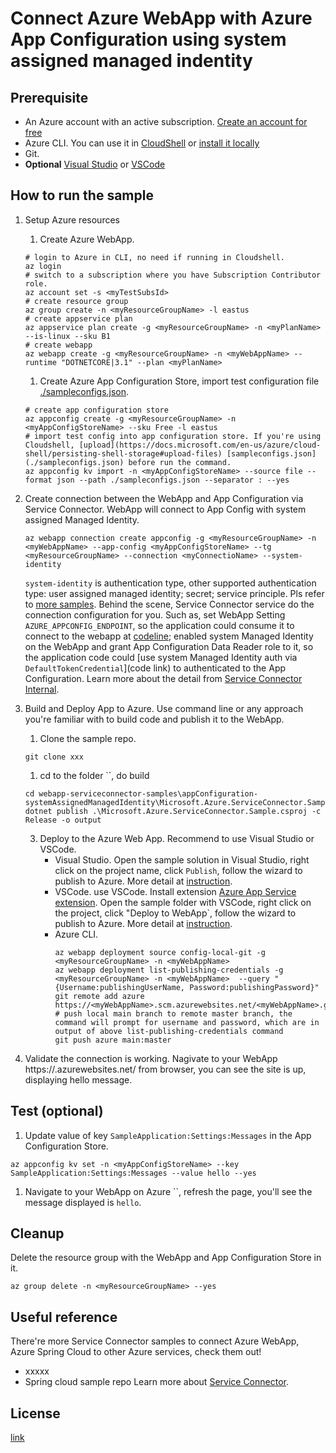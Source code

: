 ﻿# Connect Azure WebApp with Azure App Configuration using system assigned managed indentity

## Prerequisite
- An Azure account with an active subscription. [Create an account for free](https://azure.microsoft.com/en-in/free/)
- Azure CLI. You can use it in [CloudShell](https://shell.azure.com) or [install it locally](https://docs.microsoft.com/en-us/cli/azure/install-azure-cli?view=azure-cli-latest)
- Git.
- **Optional** [Visual Studio](https://visualstudio.microsoft.com/downloads/) or [VSCode](https://code.visualstudio.com/download)


## How to run the sample
1. Setup Azure resources
   1. Create Azure WebApp.
   ```
   # login to Azure in CLI, no need if running in Cloudshell.
   az login
   # switch to a subscription where you have Subscription Contributor role.
   az account set -s <myTestSubsId>
   # create resource group
   az group create -n <myResourceGroupName> -l eastus
   # create appservice plan
   az appservice plan create -g <myResourceGroupName> -n <myPlanName> --is-linux --sku B1
   # create webapp
   az webapp create -g <myResourceGroupName> -n <myWebAppName> --runtime "DOTNETCORE|3.1" --plan <myPlanName>
   ```
   1. Create Azure App Configuration Store, import test configuration file [./sampleconfigs.json](./sampleconfigs.json).
   ```
   # create app configuration store
   az appconfig create -g <myResourceGroupName> -n <myAppConfigStoreName> --sku Free -l eastus
   # import test config into app configuration store. If you're using Cloudshell, [upload](https://docs.microsoft.com/en-us/azure/cloud-shell/persisting-shell-storage#upload-files) [sampleconfigs.json](./sampleconfigs.json) before run the command.
   az appconfig kv import -n <myAppConfigStoreName> --source file --format json --path ./sampleconfigs.json --separator : --yes
   ```
   

1. Create connection between the WebApp and App Configuration via Service Connector. WebApp will connect to App Config with system assigned Managed Identity.
   ```
   az webapp connection create appconfig -g <myResourceGroupName> -n <myWebAppName> --app-config <myAppConfigStoreName> --tg <myResourceGroupName> --connection <myConnectioName> --system-identity
   ```
   `system-identity` is authentication type, other supported authentication type: user assigned managed identity; secret; service principle. Pls refer to [more samples]().
   Behind the scene, Service Connector service do the connection configuration for you. Such as, set WebApp Setting `AZURE_APPCONFIG_ENDPOINT`, 
   so the application could consume it to connect to the webapp at [codeline](link);
   enabled system Managed Identity on the WebApp and grant App Configuration Data Reader role to it, so the application code could [use system Managed Identity auth via `DefaultTokenCredential`](code link) to authenticated to the App Configuration.
   Learn more about the detail from [Service Connector Internal](https://docs.microsoft.com/en-us/azure/service-connector/concept-service-connector-internals).

1. Build and Deploy App to Azure. Use command line or any approach you're familiar with to build code and publish it to the WebApp.
   1. Clone the sample repo.
   ```
   git clone xxx
   ```
   1. cd to the folder ``, do build
   ```
   cd webapp-serviceconnector-samples\appConfiguration-systemAssignedManagedIdentity\Microsoft.Azure.ServiceConnector.Sample
   dotnet publish .\Microsoft.Azure.ServiceConnector.Sample.csproj -c Release -o output
   ```
   3. Deploy to the Azure Web App.
   Recommend to use Visual Studio or VSCode.
      - Visual Studio. Open the sample solution in Visual Studio, right click on the project name, click `Publish`, follow the wizard to publish to Azure. 
        More detail at [instruction](https://docs.microsoft.com/en-us/azure/app-service/tutorial-dotnetcore-sqldb-app?toc=%2Faspnet%2Fcore%2Ftoc.json&bc=%2Faspnet%2Fcore%2Fbreadcrumb%2Ftoc.json&view=aspnetcore-6.0&tabs=azure-portal%2Cvisualstudio-deploy%2Cdeploy-instructions-azcli%2Cazure-portal-logs%2Cazure-portal-resources#4---deploy-to-the-app-service).
      - VSCode. use VSCode. Install extension [Azure App Service extension](https://marketplace.visualstudio.com/items?itemName=ms-azuretools.vscode-azureappservice). 
        Open the sample folder with VSCode, right click on the project, click "Deploy to WebApp`, follow the wizard to publish to Azure. 
        More detail at [instruction](https://docs.microsoft.com/en-us/azure/app-service/tutorial-dotnetcore-sqldb-app?toc=%2Faspnet%2Fcore%2Ftoc.json&bc=%2Faspnet%2Fcore%2Fbreadcrumb%2Ftoc.json&view=aspnetcore-6.0&tabs=azure-portal%2Cvisualstudio-deploy%2Cdeploy-instructions-azcli%2Cazure-portal-logs%2Cazure-portal-resources#4---deploy-to-the-app-service).
      - Azure CLI.
        ```
        az webapp deployment source config-local-git -g <myResourceGroupName> -n <myWebAppName>
        az webapp deployment list-publishing-credentials -g <myResourceGroupName> -n <myWebAppName>  --query "{Username:publishingUserName, Password:publishingPassword}"
        git remote add azure https://<myWebAppName>.scm.azurewebsites.net/<myWebAppName>.git
        # push local main branch to remote master branch, the command will prompt for username and password, which are in output of above list-publishing-credentials command
        git push azure main:master
        ```
1. Validate the connection is working. Nagivate to your WebApp https://<myWebAppName>.azurewebsites.net/ from browser, you can see the site is up, displaying hello message.

## Test (optional)
1. Update value of key `SampleApplication:Settings:Messages` in the App Configuration Store.
```
az appconfig kv set -n <myAppConfigStoreName> --key SampleApplication:Settings:Messages --value hello --yes
```
1. Navigate to your WebApp on Azure ``, refresh the page, you'll see the message displayed is `hello`.

## Cleanup
Delete the resource group with the WebApp and App Configuration Store in it.
```
az group delete -n <myResourceGroupName> --yes
```

## Useful reference
There're more Service Connector samples to connect Azure WebApp, Azure Spring Cloud to other Azure services, check them out!
- xxxxx
- Spring cloud sample repo
Learn more about [Service Connector](https://aka.ms/scdoc).

## License
[link]()
